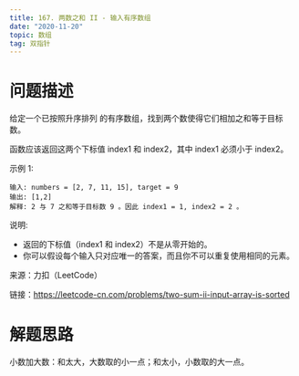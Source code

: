```yaml
---
title: 167. 两数之和 II - 输入有序数组
date: "2020-11-20"
topic: 数组
tag: 双指针
---
```


# 问题描述 

给定一个已按照升序排列 的有序数组，找到两个数使得它们相加之和等于目标数。

函数应该返回这两个下标值 index1 和 index2，其中 index1 必须小于 index2。

示例 1:

```
输入: numbers = [2, 7, 11, 15], target = 9
输出: [1,2]
解释: 2 与 7 之和等于目标数 9 。因此 index1 = 1, index2 = 2 。
```

说明:
- 返回的下标值（index1 和 index2）不是从零开始的。
- 你可以假设每个输入只对应唯一的答案，而且你不可以重复使用相同的元素。


来源：力扣（LeetCode）

链接：https://leetcode-cn.com/problems/two-sum-ii-input-array-is-sorted


# 解题思路

小数加大数：和太大，大数取的小一点；和太小，小数取的大一点。

